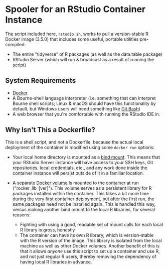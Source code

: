 Spooler for an RStudio Container Instance
=========================================

The script included here, `rstudio.sh`, works to pull a version-stable R Docker
image (3.5.0) that includes some useful, portable utilities pre-compiled:

- The entire "tidyverse" of R packages (as well as the data.table package)
- RStudio Server (which will run & broadcast as a result of running the script)

System Requirements
-------------------

- [Docker](https://www.docker.com/community-edition)
- A Bourne-shell language interpreter (i.e. something that can interpret Bourne
shell scripts; Linux & macOS should have this functionality by default, but
Windows users will need something like [Git Bash](https://gitforwindows.org/))
- A web browser that you're comfortable with running the RStudio IDE in.

Why Isn't This a Dockerfile?
----------------------------

This is a shell script, and not a Dockerfile, because the actual local
deployment of the container is modified using some `docker run` options:

- Your local home directory is mounted as a [bind
mount](https://docs.docker.com/storage/bind-mounts/). This means that your
RStudio Server instance will have access to your SSH keys, Git repositories,
local credentials, etc., and any work done inside the container instance will
persist outside of it in a familiar location.

- A separate [Docker volume](https://docs.docker.com/storage/volumes/) is
mounted to the container at run ("rocker_lib_[ver]"). This volume serves as a
persistent library for R packages installed within the container. This takes a
bit more time during the very first container deployment, but after the first
run, the same packages need not be installed again. This is handled this way,
versus making another bind mount to the local R libraries, for several reasons:
  - Fighting with using a good, readable set of mount calls for each local R
library is gross, honestly
  - The container can have its own R library, which is version-stable with the R
version of the image. This library is isolated from the local machine as well as
other Docker volumes. Another benefit of this is that it allows *anyone* use
this script to set up a container and use R, and not just regular R users,
thereby removing the dependency of having local R libraries in advance.

